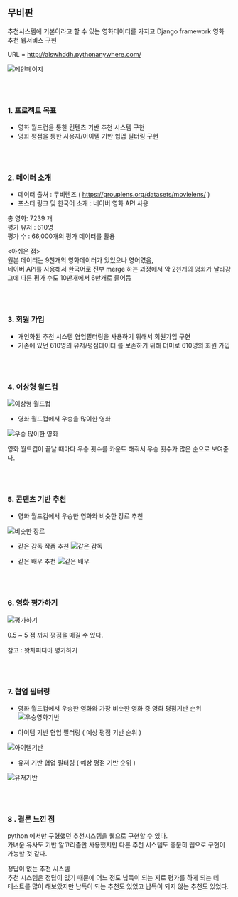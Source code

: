 ## 무비판

추천시스템에 기본이라고 할 수 있는 영화데이터를 가지고 Django framework 영화 추천 웹서비스 구현

URL = http://alswhddh.pythonanywhere.com/

![메인페이지](https://img1.daumcdn.net/thumb/R1280x0/?scode=mtistory2&fname=https%3A%2F%2Fblog.kakaocdn.net%2Fdn%2FckME4K%2Fbtq0nO6v6dA%2FOxFrqUCiAC125mGTmcEyvk%2Fimg.png)

<br><br>
### 1. 프로젝트 목표
 - 영화 월드컵을 통한 컨텐츠 기반 추천 시스템 구현
 - 영화 평점을 통한 사용자/아이템 기반 협업 필터링 구현

<br><br>
### 2. 데이터 소개
 - 데이터 출처 : 무비렌즈 ( https://grouplens.org/datasets/movielens/ )
 - 포스터 링크 및 한국어 소개 : 네이버 영화 API 사용
 
 총 영화: 7239 개 <br>
 평가 유저 : 610명 <br>
 평가 수 : 66,000개의 평가 데이터를 활용 <br>
 
 <아쉬운 점><br>
 원본 데이터는 9천개의 영화데이터가 있었으나 영어였음,<br>
 네이버 API를 사용해서 한국어로 전부 merge 하는 과정에서 약 2천개의 영화가 날라감<br>
 그에 따른 평가 수도 10만개에서 6만개로 줄어듬 <br>

<br><br>
### 3. 회원 가입
 - 개인화된 추천 시스템 협업필터링을 사용하기 위해서 회원가입 구현
 - 기존에 있던 610명의 유저/평점데이터 를 보존하기 위해 더미로 610명의 회원 가입

<br><br>
### 4. 이상형 월드컵
 ![이상형 월드컵](https://img1.daumcdn.net/thumb/R1280x0/?scode=mtistory2&fname=https%3A%2F%2Fblog.kakaocdn.net%2Fdn%2FUxYhf%2Fbtq0nOrThdD%2FKuegK1xOunv85V7evTP840%2Fimg.png)
 
 - 영화 월드컵에서 우승을 많이한 영화
 
 ![우승 많이한 영화](https://img1.daumcdn.net/thumb/R1280x0/?scode=mtistory2&fname=https%3A%2F%2Fblog.kakaocdn.net%2Fdn%2F9juTS%2Fbtq0ehpfz8T%2FNPNKbdXGl9sPgOganrCd4K%2Fimg.png)

 영화 월드컵이 끝날 때마다 우승 횟수를 카운트 해줘서 우승 횟수가 많은 순으로 보여준다.
 
<br><br>
### 5. 콘텐츠 기반 추천

 - 영화 월드컵에서 우승한 영화와 비슷한 장르 추천
 
  ![비슷한 장르](https://img1.daumcdn.net/thumb/R1280x0/?scode=mtistory2&fname=https%3A%2F%2Fblog.kakaocdn.net%2Fdn%2Fc2eChK%2Fbtq0iXi45QC%2FngZQs1BdBBuf0sYMpKNGF0%2Fimg.png)
 
 - 같은 감독 작품 추천
  ![같은 감독](https://img1.daumcdn.net/thumb/R1280x0/?scode=mtistory2&fname=https%3A%2F%2Fblog.kakaocdn.net%2Fdn%2FsvBao%2Fbtq0g0OgqS4%2FU31ylywWeCxIV4iYtGeYr0%2Fimg.png)
 
 - 같은 배우 추천
  ![같은 배우](https://img1.daumcdn.net/thumb/R1280x0/?scode=mtistory2&fname=https%3A%2F%2Fblog.kakaocdn.net%2Fdn%2FbWumiN%2Fbtq0kEJ8HKz%2FCOcwkklNNVXYay3mVsTODk%2Fimg.png)

<br><br> 
### 6. 영화 평가하기
![평가하기](https://img1.daumcdn.net/thumb/R1280x0/?scode=mtistory2&fname=https%3A%2F%2Fblog.kakaocdn.net%2Fdn%2FwCLXf%2Fbtq0jMVRWjj%2F3hkXDB3kdtL92o18LFZMb1%2Fimg.png)

 0.5 ~ 5 점 까지 평점을 매길 수 있다.
 
 참고 : 왓차피디아 평가하기
 
<br><br>
### 7. 협업 필터링 

 - 영화 월드컵에서 우승한 영화와 가장 비슷한 영화 중 영화 평점기반 순위
  ![우승영화기반](https://img1.daumcdn.net/thumb/R1280x0/?scode=mtistory2&fname=https%3A%2F%2Fblog.kakaocdn.net%2Fdn%2FbneNBo%2Fbtq0fldUSWm%2F8jJntFD5rba3FzfRm4Zi3k%2Fimg.png)
  
 - 아이템 기반 협업 필터링 ( 예상 평점 기반 순위 )
 
  ![아이템기반](https://img1.daumcdn.net/thumb/R1280x0/?scode=mtistory2&fname=https%3A%2F%2Fblog.kakaocdn.net%2Fdn%2Fb5gpav%2Fbtq0g0AyXbp%2FWNsSt6131nvlJ1bWRCAOyk%2Fimg.png)
  
 - 유저 기반 협업 필터링 ( 예상 평점 기반 순위 )
 
 ![유저기반](https://img1.daumcdn.net/thumb/R1280x0/?scode=mtistory2&fname=https%3A%2F%2Fblog.kakaocdn.net%2Fdn%2Fbn7RM9%2Fbtq0fjHawBZ%2FxgDuHSbPrBWbeJipqozrTK%2Fimg.png)
 
<br><br>
### 8 . 결론 느낀 점

python 에서만 구혔했던 추천시스템을 웹으로 구현할 수 있다.<br>
가벼운 유사도 기반 알고리즘만 사용했지만 다른 추천 시스템도 충분히 웹으로 구현이 가능할 것 같다.<br>
 
정답이 없는 추천 시스템 <br>
추천 시스템은 정답이 없기 때문에 어느 정도 납득이 되는 지로 평가를 하게 되는 데 <br>
테스트를 많이 해보았지만 납득이 되는 추천도 있었고 납득이 되지 않는 추천도 있었다.
